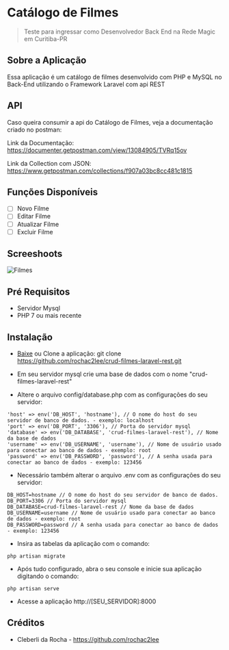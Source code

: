 # Catálogo de Filmes
> Teste para ingressar como Desenvolvedor Back End na Rede Magic em Curitiba-PR

## Sobre a Aplicação
Essa aplicação é um catálogo de filmes desenvolvido com PHP e MySQL no Back-End utilizando o Framework Laravel com api REST

## API
Caso queira consumir a api do Catálogo de Filmes, veja a documentação criado no postman:

Link da Documentação: https://documenter.getpostman.com/view/13084905/TVRq15ov

Link da Collection com JSON: https://www.getpostman.com/collections/f907a03bc8cc481c1815 

## Funções Disponíveis
* [ ] Novo Filme
* [ ] Editar Filme
* [ ] Atualizar Filme
* [ ] Excluir Filme

## Screeshoots

![Filmes](images/screenshot.png?raw=true "Filmes")


## Pré Requisitos

- Servidor Mysql
- PHP 7 ou mais recente

## Instalação

- [Baixe](https://github.com/rochac2lee/crud-filmes-laravel-rest/archive/master.zip) ou Clone a aplicação: git clone https://github.com/rochac2lee/crud-filmes-laravel-rest.git

- Em seu servidor mysql crie uma base de dados com o nome "crud-filmes-laravel-rest"

- Altere o arquivo config/database.php com as configurações do seu servidor:

```
'host' => env('DB_HOST', 'hostname'), // O nome do host do seu servidor de banco de dados. - exemplo: localhost 
'port' => env('DB_PORT', '3306'), // Porta do servidor mysql
'database' => env('DB_DATABASE', 'crud-filmes-laravel-rest'), // Nome da base de dados
'username' => env('DB_USERNAME', 'username'), // Nome de usuário usado para conectar ao banco de dados - exemplo: root
'password' => env('DB_PASSWORD', 'password'), // A senha usada para conectar ao banco de dados - exemplo: 123456
```

- Necessário também alterar o arquivo .env com as configurações do seu servidor:

```
DB_HOST=hostname // O nome do host do seu servidor de banco de dados.
DB_PORT=3306 // Porta do servidor mysql
DB_DATABASE=crud-filmes-laravel-rest // Nome da base de dados
DB_USERNAME=username // Nome de usuário usado para conectar ao banco de dados - exemplo: root
DB_PASSWORD=password // A senha usada para conectar ao banco de dados - exemplo: 123456
```

- Insira as tabelas da aplicação com o comando:

```
php artisan migrate
```

- Após tudo configurado, abra o seu console e inicie sua aplicação digitando o comando:

```
php artisan serve
```

- Acesse a aplicação http://[SEU_SERVIDOR]:8000

## Créditos

- Cleberli da Rocha - https://github.com/rochac2lee

